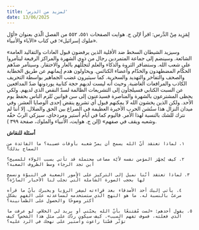 ```yaml
---
title: 'لمزيد من الدرس'
date: 13/06/2025
---
```


لِمَزِيد مِنْ الدَّرس: اقرأ لإلن ج. هوايت الصفحات ٥٥١، ٥٥٢ من الفصل الّذي بعنوان «أوّل ملوك إسرائيل»؛ في كتاب «الآباء والأنبياء».

«وسيزيد الشيطان السخط ضد الأقلية الذين يرفضون قبول العادات والتقاليد العامة الشائعة. وسينضم إلى جماعة المتمردين رجال من ذوي الشهرة والمراكز الرفيعة ليتآمروا على شعب الله. وستضافر الثروة والذكاء والعلم لتجلّلهم بالعار والاحتقار. وسيتآمر ضدّهم الحكّام المضطهدون والخدّام وأعضاء الكنائس. ويحاولون هدم إيمانهم عن طريق الخطابة والصحف والتفاخر والتهديد والسخرية. كما سيثيرون غضب الجماهير بواسطة التحريف الكاذب والمرافعات الغاضبة. وحيث أنه ليست لديهم حجة كتابية يوردونها ضدّ المدافعين عن السبت الكتابي فسيلجأون إلى التشريعات الظالمة لسدّ النقص الذي لديهم. ولكي يحظى المشترعون بالشهرة والمناصرة فسيذعنون إلى سن قوانين تُلزم الناس بحفظ يوم الأحد. ولكن الذين يخشون الله لا يمكنهم قبول أي تشريع ينقض إحدى الوصايا العشر. وفي ميدان النزال هذا ستُشن الحرب الأخيرة العظيمة في الصراع بين الحق والضلال. إلا أننا لم نترك للشك بالنسبة لهذا الأمر. فاليوم كما في أيام أستير ومردخاي، سيزكي الربّ حقّه وشعبه ويقف في صفهم» (إلن ج. هوايت، الأنبياء والملوك، صفحة ٣٩٩ ).

**أسئلة للنقاش**

`١. لماذا تعتقد أنّ الله يسمح أن يمرَّ شعبه بأوقات عصيبة؟ ما الفائدة من السماح بذلك؟`

`٢. كيف يُجهّز المؤمن نفسه لأيّة مصاعب محتملة قد تأتي بسبب الولاء للمسيح؟ أين تجد الرجاء وسط الظروف الصعبة؟`

`٣. لماذا تعتقد أنّنا نميل إلى التركيز على الأمور الصعبة في النبوّة ونسمح لها بحجب الصورة الشاملة الّتي تجلب لنا الأخبار السارّة؟`

`٤. يأتي إليك أحد الأصدقاء بعد قراءته لسِفر الرؤيا ويخبرك بأنّ ما قرأه مرعبٌ بالنسبة له. ما هو النهج الّذي ستستخدمه لمساعدته على الفهم بشكل أكثر وضوحًا والحصول على الطمأنينة؟`

`٥. يقول أحدهم: «لست مُقتنعًا بأنّ الله يحبّني أو يريد لي الخلاص. لو عرفت ما الّذي فعلته، فسوف تفهم السبب». كيف سيكون ردّك على مثل هذا الشخص؟ كيف تؤثّر قصّتا راعوث وأستير على نهجك في الرد عليه؟`